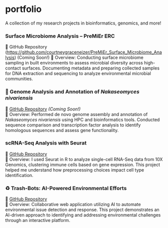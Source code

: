 # portfolio
A collection of my research projects in bioinformatics, genomics, and more!

### Surface Microbiome Analysis – PreMiEr ERC
📌 GitHub Repository
(https://github.com/courtneygraceneizer/PreMiEr_Surface_Microbiome_Analysis) (Coming Soon!)
📝 Overview: Conducting surface microbiome sampling in built environments to assess microbial diversity across high-contact surfaces. Documenting metadata and preparing collected samples for DNA extraction and sequencing to analyze environmental microbial communities.



### 🧬 Genome Analysis and Annotation of *Nakaseomyces nivariensis*  
📌 [GitHub Repository](https://github.com/courtneygraceneizer/Nakaseomyces_Genome_Analysis) *(Coming Soon!)*  
📝 Overview: Performed de novo genome assembly and annotation of *Nakaseomyces nivariensis* using HPC and bioinformatics tools. Conducted sequence comparison and transcription factor analysis to identify homologous sequences and assess gene functionality.  


### scRNA-Seq Analysis with Seurat
📌 [GitHub Repository](https://github.com/courtneygraceneizer/scRNA-seq_Seurat_Analysis)  
📝 Overview: I used Seurat in R to analyze single-cell RNA-Seq data from 10X Genomics, clustering immune cells based on gene expression. This project helped me understand how preprocessing choices impact cell type identification.

### ♻️ Trash-Bots: AI-Powered Environmental Efforts  
📌 [GitHub Repository](https://github.com/courtneygraceneizer/Trash-Bots)  
📝 Overview: Collaborative web application utilizing AI to automate environmental issue detection and response. This project demonstrates an AI-driven approach to identifying and addressing environmental challenges through an interactive platform.  
